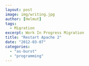 ```yaml
---
layout: post
image: img/writing.jpg
author: [Helmut]
tags:
  - Migration
excerpt: Work In Progress Migration
title: "Restart Apache 2"
date: "2012-03-07"
categories: 
  - "as-burst"
  - "programming"
---
```


<script src="https://gist.github.com/1994711.js?file=restart_apache.sh"></script>
